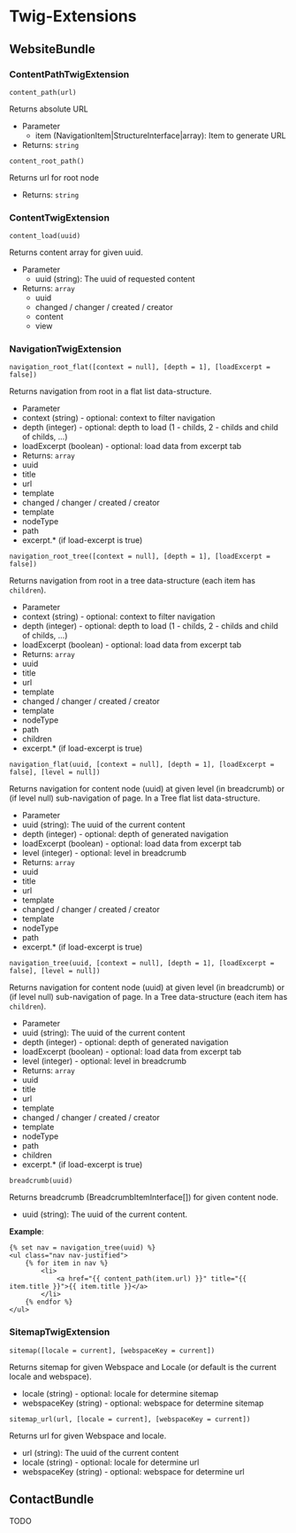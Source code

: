 # Twig-Extensions

## WebsiteBundle

### ContentPathTwigExtension

`content_path(url)`

Returns absolute URL

* Parameter
  * item (NavigationItem|StructureInterface|array): Item to generate URL
* Returns: `string`

`content_root_path()`

Returns url for root node

* Returns: `string`

### ContentTwigExtension

`content_load(uuid)`

Returns content array for given uuid.

* Parameter
  * uuid (string): The uuid of requested content
* Returns: `array`
  * uuid
  * changed / changer / created / creator
  * content
  * view

### NavigationTwigExtension

`navigation_root_flat([context = null], [depth = 1], [loadExcerpt = false])`

Returns navigation from root in a flat list data-structure.

* Parameter
 * context (string) - optional: context to filter navigation
 * depth (integer) - optional: depth to load (1 - childs, 2 - childs and child of childs, ...)
 * loadExcerpt (boolean) - optional: load data from excerpt tab
* Returns: `array`
 * uuid
 * title
 * url
 * template
 * changed / changer / created / creator
 * template
 * nodeType
 * path
 * excerpt.* (if load-excerpt is true)

`navigation_root_tree([context = null], [depth = 1], [loadExcerpt = false])`

Returns navigation from root in a tree data-structure (each item has `children`).

* Parameter
 * context (string) - optional: context to filter navigation
 * depth (integer) - optional: depth to load (1 - childs, 2 - childs and child of childs, ...)
 * loadExcerpt (boolean) - optional: load data from excerpt tab
* Returns: `array`
 * uuid
 * title
 * url
 * template
 * changed / changer / created / creator
 * template
 * nodeType
 * path
 * children
 * excerpt.* (if load-excerpt is true)
 
`navigation_flat(uuid, [context = null], [depth = 1], [loadExcerpt = false], [level = null])`

Returns navigation for content node (uuid) at given level (in breadcrumb) or (if level null) sub-navigation of page. In a Tree flat list data-structure.
 
* Parameter
 * uuid (string): The uuid of the current content
 * depth (integer) - optional: depth of generated navigation
 * loadExcerpt (boolean) - optional: load data from excerpt tab
 * level (integer) - optional: level in breadcrumb
* Returns: `array`
 * uuid
 * title
 * url
 * template
 * changed / changer / created / creator
 * template
 * nodeType
 * path
 * excerpt.* (if load-excerpt is true)
 
`navigation_tree(uuid, [context = null], [depth = 1], [loadExcerpt = false], [level = null])`

Returns navigation for content node (uuid) at given level (in breadcrumb) or (if level null) sub-navigation of page. In a Tree data-structure (each item has `children`).

* Parameter
 * uuid (string): The uuid of the current content
 * depth (integer) - optional: depth of generated navigation
 * loadExcerpt (boolean) - optional: load data from excerpt tab
 * level (integer) - optional: level in breadcrumb 
* Returns: `array`
 * uuid
 * title
 * url
 * template
 * changed / changer / created / creator
 * template
 * nodeType
 * path
 * children
 * excerpt.* (if load-excerpt is true)
 
`breadcrumb(uuid)`

Returns breadcrumb (BreadcrumbItemInterface[]) for given content node.

* uuid (string): The uuid of the current content.

__Example__:

```twig
{% set nav = navigation_tree(uuid) %}
<ul class="nav nav-justified">
    {% for item in nav %}
        <li>
            <a href="{{ content_path(item.url) }}" title="{{ item.title }}">{{ item.title }}</a>
        </li>
    {% endfor %}
</ul>
```

### SitemapTwigExtension

`sitemap([locale = current], [webspaceKey = current])`

Returns sitemap for given Webspace and Locale (or default is the current locale and webspace).

* locale (string) - optional: locale for determine sitemap
* webspaceKey (string) - optional: webspace for determine sitemap

`sitemap_url(url, [locale = current], [webspaceKey = current])`

Returns url for given Webspace and locale.

* url (string): The uuid of the current content
* locale (string) - optional: locale for determine url
* webspaceKey (string) - optional: webspace for determine url

## ContactBundle

TODO
